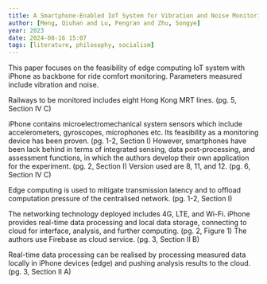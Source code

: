 ```yaml
---
title: A Smartphone-Enabled IoT System for Vibration and Noise Monitoring of Rail Transit
author: [Meng, Qiuhan and Lu, Pengran and Zhu, Songye]
year: 2023
date: 2024-08-16 15:07
tags: [literature, philosophy, socialism]
---
```


This paper focuses on the feasibility of edge computing IoT system with iPhone
as backbone for ride comfort monitoring. Parameters measured include vibration
and noise.

Railways to be monitored includes eight Hong Kong MRT lines. (pg. 5, Section IV
C)

iPhone contains microelectromechanical system sensors which include
accelerometers, gyroscopes, microphones etc. Its feasibility as a monitoring
device has been proven. (pg. 1-2, Section I) However, smartphones have been lack
behind in terms of integrated sensing, data post-processing, and assessment
functions, in which the authors develop their own application for the
experiment. (pg. 2, Section I) Version used are 8, 11, and 12. (pg. 6, Section
IV C)

Edge computing is used to mitigate transmission latency and to offload
computation pressure of the centralised network. (pg. 1-2, Section I)

The networking technology deployed includes 4G, LTE, and Wi-Fi. iPhone provides
real-time data processing and local data storage, connecting to cloud for
interface, analysis, and further computing. (pg. 2, Figure 1) The authors use
Firebase as cloud service. (pg. 3, Section II B)

Real-time data processing can be realised by processing measured data locally in
iPhone devices (edge) and pushing analysis results to the cloud. (pg. 3, Section II
A)
